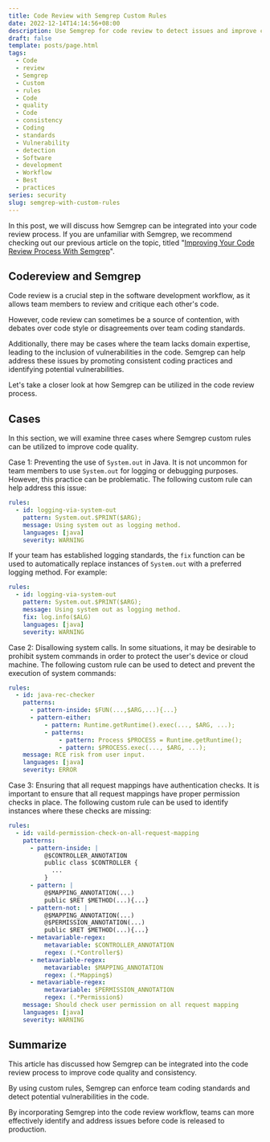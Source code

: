 ```yaml
---
title: Code Review with Semgrep Custom Rules
date: 2022-12-14T14:14:56+08:00
description: Use Semgrep for code review to detect issues and improve code quality.
draft: false
template: posts/page.html
tags:
  - Code
  - review
  - Semgrep
  - Custom
  - rules
  - Code
  - quality
  - Code
  - consistency
  - Coding
  - standards
  - Vulnerability
  - detection
  - Software
  - development
  - Workflow
  - Best
  - practices
series: security
slug: semgrep-with-custom-rules
---
```


In this post, we will discuss how Semgrep can be integrated into your code review process. If you are unfamiliar with Semgrep, we recommend checking out our previous article on the topic, titled "[Improving Your Code Review Process With Semgrep](/posts/improving-your-code-review-process-with-semgrep)".

## Codereview and Semgrep

Code review is a crucial step in the software development workflow, as it allows team members to review and critique each other's code.

However, code review can sometimes be a source of contention, with debates over code style or disagreements over team coding standards.

Additionally, there may be cases where the team lacks domain expertise, leading to the inclusion of vulnerabilities in the code. Semgrep can help address these issues by promoting consistent coding practices and identifying potential vulnerabilities.

Let's take a closer look at how Semgrep can be utilized in the code review process.

## Cases

In this section, we will examine three cases where Semgrep custom rules can be utilized to improve code quality.

Case 1: Preventing the use of `System.out` in Java. It is not uncommon for team members to use `System.out` for logging or debugging purposes. However, this practice can be problematic. The following custom rule can help address this issue:

```yaml
rules:
  - id: logging-via-system-out
    pattern: System.out.$PRINT($ARG);
    message: Using system out as logging method.
    languages: [java]
    severity: WARNING
```

If your team has established logging standards, the `fix` function can be used to automatically replace instances of `System.out` with a preferred logging method. For example:

```yaml
rules:
  - id: logging-via-system-out
    pattern: System.out.$PRINT($ARG);
    message: Using system out as logging method.
    fix: log.info($ALG)
    languages: [java]
    severity: WARNING
```

Case 2: Disallowing system calls. In some situations, it may be desirable to prohibit system commands in order to protect the user's device or cloud machine. The following custom rule can be used to detect and prevent the execution of system commands:

```yaml
rules:
  - id: java-rec-checker
    patterns:
      - pattern-inside: $FUN(...,$ARG,...){...}
      - pattern-either:
          - pattern: Runtime.getRuntime().exec(..., $ARG, ...);
          - patterns:
              - pattern: Process $PROCESS = Runtime.getRuntime();
              - pattern: $PROCESS.exec(..., $ARG, ...);
    message: RCE risk from user input.
    languages: [java]
    severity: ERROR
```

Case 3: Ensuring that all request mappings have authentication checks. It is important to ensure that all request mappings have proper permission checks in place. The following custom rule can be used to identify instances where these checks are missing:

```yaml
rules:
  - id: vaild-permission-check-on-all-request-mapping
    patterns:
      - pattern-inside: |
          @$CONTROLLER_ANNOTATION
          public class $CONTROLLER {
            ...
          }
      - pattern: |
          @$MAPPING_ANNOTATION(...)
          public $RET $METHOD(...){...}
      - pattern-not: |
          @$MAPPING_ANNOTATION(...)
          @$PERMISSION_ANNOTATION(...)
          public $RET $METHOD(...){...}
      - metavariable-regex:
          metavariable: $CONTROLLER_ANNOTATION
          regex: (.*Controller$)
      - metavariable-regex:
          metavariable: $MAPPING_ANNOTATION
          regex: (.*Mapping$)
      - metavariable-regex:
          metavariable: $PERMISSION_ANNOTATION
          regex: (.*Permission$)
    message: Should check user permission on all request mapping
    languages: [java]
    severity: WARNING
```

## Summarize

This article has discussed how Semgrep can be integrated into the code review process to improve code quality and consistency.

By using custom rules, Semgrep can enforce team coding standards and detect potential vulnerabilities in the code.

By incorporating Semgrep into the code review workflow, teams can more effectively identify and address issues before code is released to production.
